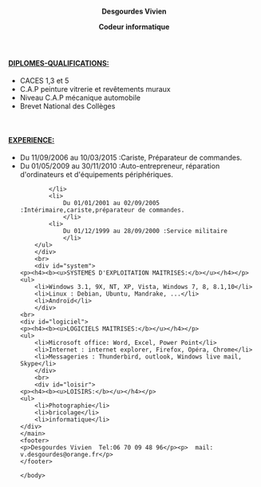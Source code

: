 <!DOCTYPE html>
<html lang="fr">
    <head>
	<link type="text/css" rel="stylesheet" href="stylesheet.css"/>
        <title>CV DESGOURDES VIVIEN </title>
    </head>
    <body>
        <header>
            <h4><p>Desgourdes Vivien</p>
			<p>Codeur informatique</p></h4>
        </header>
	<main>
	<div id ="diplomes">
			<h4><b><u><p>DIPLOMES-QUALIFICATIONS:</p></b></u></h4>
		<ul>
			<li>
				CACES 1,3 et 5
			<li>
				C.A.P peinture vitrerie et revêtements muraux
				</li>
			<li>
				Niveau C.A.P mécanique automobile
				</li>
			<li>
				Brevet National des Collèges
				</li>
		</ul>
		</div>
		<br>
		<div id="experience">
			<h4><b><u><p>EXPERIENCE:</p></b></u></h4>
		<ul>
			<li>
				Du 11/09/2006 au 10/03/2015 :Cariste, Préparateur de commandes.
				</li>
			<li>
				Du 01/05/2009 au 30/11/2010 :Auto-entrepreneur, réparation d'ordinateurs et d'équipements périphériques.
				
			</li>
			<li>
				Du 01/01/2001 au 02/09/2005 :Intérimaire,cariste,préparateur de commandes.
				</li>
			<li>
				Du 01/12/1999 au 28/09/2000 :Service militaire
				</li>
		</ul>
		</div>
		<br>
		<div id="system">
	<p><h4><b><u>SYSTEMES D'EXPLOITATION MAITRISES:</b></u></h4></p>
	<ul>
		<li>Windows 3.1, 9X, NT, XP, Vista, Windows 7, 8, 8.1,10</li>
		<li>Linux : Debian, Ubuntu, Mandrake, ...</li>
		<li>Androïd</li>
		</div>
	<br>
	<div id="logiciel">
	<p><h4><b><u>LOGICIELS MAITRISES:</b></u></h4></p>
	<ul>
		<li>Microsoft office: Word, Excel, Power Point</li>
		<li>Internet : internet explorer, Firefox, Opéra, Chrome</li>
		<li>Messageries : Thunderbird, outlook, Windows live mail, Skype</li>
		</div>
		<br>
		<div id="loisir">
	<p><h4><b><u>LOISIRS:</b></u></h4></p>
	<ul>
		<li>Photographie</li>
		<li>bricolage</li>
		<li>informatique</li>
	</div>
	</main>
	<footer>
	<p>Desgourdes Vivien  Tel:06 70 09 48 96</p><p>  mail: v.desgourdes@orange.fr</p>
	</footer>
	
    </body>
</html>
